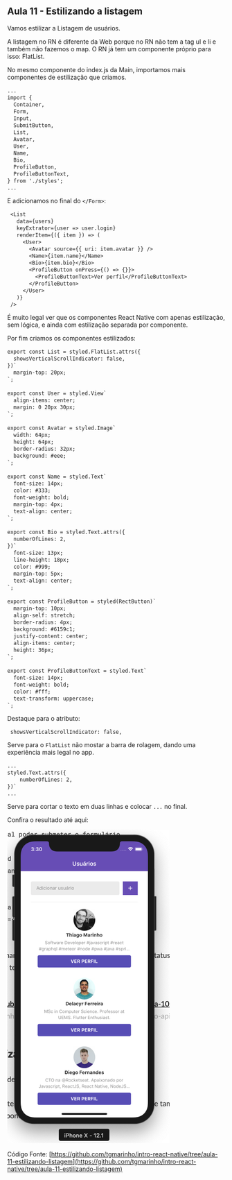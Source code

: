 ## Aula 11 - Estilizando a listagem

Vamos estilizar a Listagem de usuários.

A listagem no RN é diferente da Web porque no RN não tem a tag ul e li e também não fazemos o map. O RN já tem um componente próprio para isso: FlatList.

No mesmo componente do index.js da Main, importamos mais componentes de estilização que criamos.

```
...
import {
  Container,
  Form,
  Input,
  SubmitButton,
  List,
  Avatar,
  User,
  Name,
  Bio,
  ProfileButton,
  ProfileButtonText,
} from './styles';
...
```

E adicionamos no final do `</Form>`:

```
 <List
   data={users}
   keyExtrator={user => user.login}
   renderItem={({ item }) => (
     <User>
       <Avatar source={{ uri: item.avatar }} />
       <Name>{item.name}</Name>
       <Bio>{item.bio}</Bio>
       <ProfileButton onPress={() => {}}>
         <ProfileButtonText>Ver perfil</ProfileButtonText>
       </ProfileButton>
     </User>
   )}
 />
```

É muito legal ver que os componentes React Native com apenas estilização, sem lógica, e ainda com estilização separada por componente.

Por fim criamos os componentes estilizados:
```
export const List = styled.FlatList.attrs({
  showsVerticalScrollIndicator: false,
})`
  margin-top: 20px;
`;

export const User = styled.View`
  align-items: center;
  margin: 0 20px 30px;
`;

export const Avatar = styled.Image`
  width: 64px;
  height: 64px;
  border-radius: 32px;
  background: #eee;
`;

export const Name = styled.Text`
  font-size: 14px;
  color: #333;
  font-weight: bold;
  margin-top: 4px;
  text-align: center;
`;

export const Bio = styled.Text.attrs({
  numberOfLines: 2,
})`
  font-size: 13px;
  line-height: 18px;
  color: #999;
  margin-top: 5px;
  text-align: center;
`;

export const ProfileButton = styled(RectButton)`
  margin-top: 10px;
  align-self: stretch;
  border-radius: 4px;
  background: #6159c1;
  justify-content: center;
  align-items: center;
  height: 36px;
`;

export const ProfileButtonText = styled.Text`
  font-size: 14px;
  font-weight: bold;
  color: #fff;
  text-transform: uppercase;
`;
```

Destaque para o atributo:
```
 showsVerticalScrollIndicator: false,
```
Serve para o `FlatList` não mostar a barra de rolagem, dando uma experiência mais legal no app.

```
...
styled.Text.attrs({
	numberOfLines: 2,
})`
...
```

Serve para cortar o texto em duas linhas e colocar `...` no final.

Confira o resultado até aqui:

![Listagem de Usuários do Github](https://github.com/tgmarinho/Images/blob/master/bootcamp-rocketseat/lista-dev-intro-rn.png?raw=true)


Código Fonte: [https://github.com/tgmarinho/intro-react-native/tree/aula-11-estilizando-listagem](https://github.com/tgmarinho/intro-react-native/tree/aula-11-estilizando-listagem)
